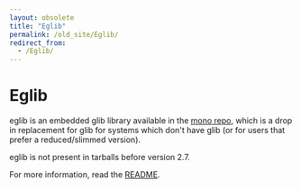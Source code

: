 ```yaml
---
layout: obsolete
title: "Eglib"
permalink: /old_site/Eglib/
redirect_from:
  - /Eglib/
---
```


Eglib
=====

eglib is an embedded glib library available in the [mono repo](http://github.com/mono/mono/tree/master/eglib), which is a drop in replacement for glib for systems which don't have glib (or for users that prefer a reduced/slimmed version).

eglib is not present in tarballs before version 2.7.

For more information, read the [README](http://github.com/mono/mono/blob/master/eglib/README).

